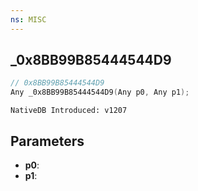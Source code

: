 ```yaml
---
ns: MISC
---
```

## _0x8BB99B85444544D9

```c
// 0x8BB99B85444544D9
Any _0x8BB99B85444544D9(Any p0, Any p1);
```

```
NativeDB Introduced: v1207
```

## Parameters
* **p0**:
* **p1**:
